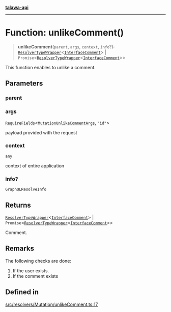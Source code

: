 [**talawa-api**](../../../../README.md)

***

# Function: unlikeComment()

> **unlikeComment**(`parent`, `args`, `context`, `info`?): [`ResolverTypeWrapper`](../../../../types/generatedGraphQLTypes/type-aliases/ResolverTypeWrapper.md)\<[`InterfaceComment`](../../../../models/Comment/interfaces/InterfaceComment.md)\> \| `Promise`\<[`ResolverTypeWrapper`](../../../../types/generatedGraphQLTypes/type-aliases/ResolverTypeWrapper.md)\<[`InterfaceComment`](../../../../models/Comment/interfaces/InterfaceComment.md)\>\>

This function enables to unlike a comment.

## Parameters

### parent

### args

[`RequireFields`](../../../../types/generatedGraphQLTypes/type-aliases/RequireFields.md)\<[`MutationUnlikeCommentArgs`](../../../../types/generatedGraphQLTypes/type-aliases/MutationUnlikeCommentArgs.md), `"id"`\>

payload provided with the request

### context

`any`

context of entire application

### info?

`GraphQLResolveInfo`

## Returns

[`ResolverTypeWrapper`](../../../../types/generatedGraphQLTypes/type-aliases/ResolverTypeWrapper.md)\<[`InterfaceComment`](../../../../models/Comment/interfaces/InterfaceComment.md)\> \| `Promise`\<[`ResolverTypeWrapper`](../../../../types/generatedGraphQLTypes/type-aliases/ResolverTypeWrapper.md)\<[`InterfaceComment`](../../../../models/Comment/interfaces/InterfaceComment.md)\>\>

Comment.

## Remarks

The following checks are done:
1. If the user exists.
2. If the comment exists

## Defined in

[src/resolvers/Mutation/unlikeComment.ts:17](https://github.com/Suyash878/talawa-api/blob/b5a9d8b4a1ea678a3d6f5b710b3721f91a3052fc/src/resolvers/Mutation/unlikeComment.ts#L17)
